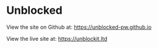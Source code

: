 # Unblocked

View the site on Github at: https://unblocked-pw.github.io

View the live site at: https://unblockit.ltd
